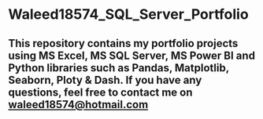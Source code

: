 # Waleed18574_SQL_Server_Portfolio
## This repository contains my portfolio projects using MS Excel, MS SQL Server, MS Power BI and Python libraries such as Pandas, Matplotlib, Seaborn, Ploty & Dash. If you have any questions, feel free to contact me on waleed18574@hotmail.com
